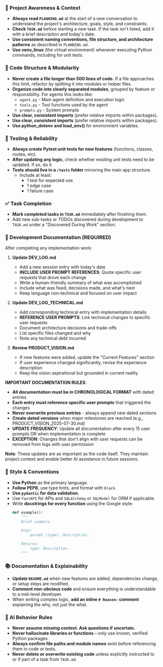### 🔄 Project Awareness & Context
- **Always read `PLANNING.md`** at the start of a new conversation to understand the project's architecture, goals, style, and constraints.
- **Check `TASK.md`** before starting a new task. If the task isn't listed, add it with a brief description and today's date.
- **Use consistent naming conventions, file structure, and architecture patterns** as described in `PLANNING.md`.
- **Use venv_linux** (the virtual environment) whenever executing Python commands, including for unit tests.

### 🧱 Code Structure & Modularity
- **Never create a file longer than 500 lines of code.** If a file approaches this limit, refactor by splitting it into modules or helper files.
- **Organize code into clearly separated modules**, grouped by feature or responsibility.
  For agents this looks like:
    - `agent.py` - Main agent definition and execution logic 
    - `tools.py` - Tool functions used by the agent 
    - `prompts.py` - System prompts
- **Use clear, consistent imports** (prefer relative imports within packages).
- **Use clear, consistent imports** (prefer relative imports within packages).
- **Use python_dotenv and load_env()** for environment variables.

### 🧪 Testing & Reliability
- **Always create Pytest unit tests for new features** (functions, classes, routes, etc).
- **After updating any logic**, check whether existing unit tests need to be updated. If so, do it.
- **Tests should live in a `/tests` folder** mirroring the main app structure.
  - Include at least:
    - 1 test for expected use
    - 1 edge case
    - 1 failure case

### ✅ Task Completion
- **Mark completed tasks in `TASK.md`** immediately after finishing them.
- Add new sub-tasks or TODOs discovered during development to `TASK.md` under a "Discovered During Work" section.

### 📝 Development Documentation (REQUIRED)
After completing any implementation work:

1. **Update DEV_LOG.md**
   - Add a new session entry with today's date
   - **INCLUDE USER PROMPT REFERENCES**: Quote specific user requests that drove each change
   - Write a human-friendly summary of what was accomplished
   - Include what was fixed, decisions made, and what's next
   - Keep language non-technical and focused on user impact

2. **Update DEV_LOG_TECHNICAL.md**
   - Add corresponding technical entry with implementation details
   - **REFERENCE USER PROMPTS**: Link technical changes to specific user requests
   - Document architecture decisions and trade-offs
   - List specific files changed and why
   - Note any technical debt incurred

3. **Review PRODUCT_VISION.md**
   - If new features were added, update the "Current Features" section
   - If user experience changed significantly, revise the experience description
   - Keep the vision aspirational but grounded in current reality

**IMPORTANT DOCUMENTATION RULES**: 
- **All documentation must be in CHRONOLOGICAL FORMAT** with dated entries
- **Each entry must reference specific user prompts** that triggered the changes
- **Never overwrite previous entries** - always append new dated sections
- **Create dated versions** when major milestones are reached (e.g., PRODUCT_VISION_2025-07-30.md)
- **UPDATE FREQUENCY**: Update all documentation after every 15 user prompts OR when implementation is complete
- **EXCEPTION**: Changes that don't align with user requests can be removed from logs with user permission

**Note**: These updates are as important as the code itself. They maintain project context and enable better AI assistance in future sessions.

### 📎 Style & Conventions
- **Use Python** as the primary language.
- **Follow PEP8**, use type hints, and format with `black`.
- **Use `pydantic` for data validation**.
- Use `FastAPI` for APIs and `SQLAlchemy` or `SQLModel` for ORM if applicable.
- Write **docstrings for every function** using the Google style:
  ```python
  def example():
      """
      Brief summary.

      Args:
          param1 (type): Description.

      Returns:
          type: Description.
      """
  ```

### 📚 Documentation & Explainability
- **Update `README.md`** when new features are added, dependencies change, or setup steps are modified.
- **Comment non-obvious code** and ensure everything is understandable to a mid-level developer.
- When writing complex logic, **add an inline `# Reason:` comment** explaining the why, not just the what.

### 🧠 AI Behavior Rules
- **Never assume missing context. Ask questions if uncertain.**
- **Never hallucinate libraries or functions** – only use known, verified Python packages.
- **Always confirm file paths and module names** exist before referencing them in code or tests.
- **Never delete or overwrite existing code** unless explicitly instructed to or if part of a task from `TASK.md`.
